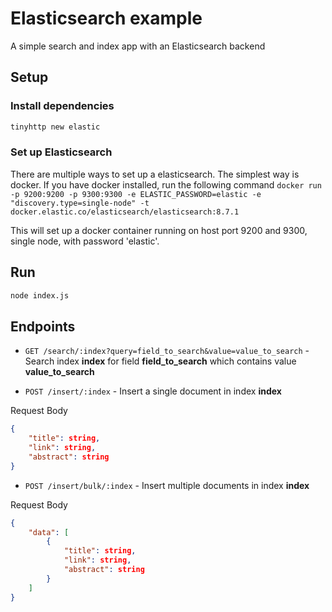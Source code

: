 # Elasticsearch example

A simple search and index app with an Elasticsearch backend

## Setup

### Install dependencies

```sh
tinyhttp new elastic
```

### Set up Elasticsearch

There are multiple ways to set up a elasticsearch. The simplest way is docker. If you have docker installed, run the following command `docker run -p 9200:9200 -p 9300:9300 -e ELASTIC_PASSWORD=elastic -e "discovery.type=single-node" -t docker.elastic.co/elasticsearch/elasticsearch:8.7.1`

This will set up a docker container running on host port 9200 and 9300, single node, with password 'elastic'.

## Run

```sh
node index.js
```

## Endpoints

- `GET /search/:index?query=field_to_search&value=value_to_search` - Search index **index** for field **field_to_search** which contains value **value_to_search**

- `POST /insert/:index` - Insert a single document in index **index**

Request Body

```json
{
    "title": string,
    "link": string,
    "abstract": string
}
```

- `POST /insert/bulk/:index` - Insert multiple documents in index **index**

Request Body

```json
{
    "data": [
        {
            "title": string,
            "link": string,
            "abstract": string
        }
    ]
}
```
